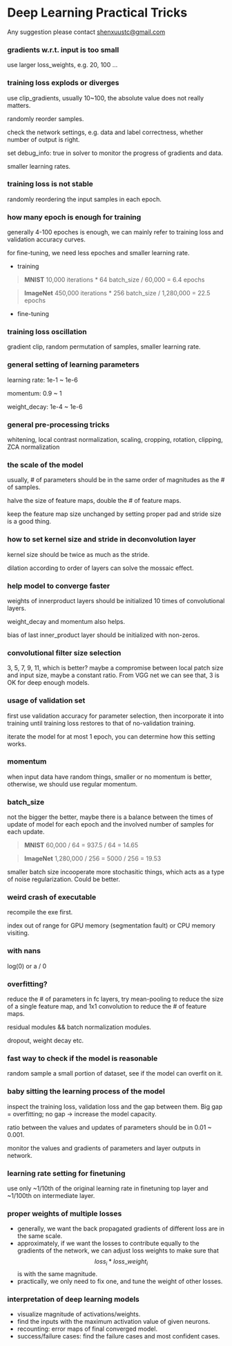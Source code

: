 # Deep Learning Practical Tricks

Any suggestion please contact <shenxuustc@gmail.com>

### gradients w.r.t. input is too small

use larger loss_weights, e.g. 20, 100 ...

### training loss explods or diverges
use clip_gradients, usually 10~100, the absolute value does not really matters.

randomly reorder samples. 

check the network settings, e.g. data and label correctness, whether number of output is right.

set debug_info: true in solver to monitor the progress of gradients and data.

smaller learning rates.

### training loss is not stable

randomly reordering the input samples in each epoch.

### how many epoch is enough for training

generally 4-100 epoches is enough, we can mainly refer to training loss and validation accuracy curves.

for fine-tuning, we need less epoches and smaller learning rate.

- training

> **MNIST**  10,000 iterations * 64 batch_size / 60,000 = 6.4 epochs

> **ImageNet** 450,000 iterations * 256 batch_size / 1,280,000 = 22.5 epochs

- fine-tuning

### training loss oscillation

gradient clip, random permutation of samples, smaller learning rate.


### general setting of learning parameters

learning rate: 1e-1 ~ 1e-6

momentum: 0.9 ~ 1

weight_decay: 1e-4 ~ 1e-6

### general pre-processing tricks

whitening, local contrast normalization, scaling, cropping, rotation, clipping, ZCA normalization

### the scale of the model

usually, # of parameters should be in the same order of magnitudes as the # of samples.

halve the size of feature maps, double the # of feature maps.

keep the feature map size unchanged by setting proper pad and stride size is a good thing.

### how to set kernel size and stride in deconvolution layer

kernel size should be twice as much as the stride.

dilation according to order of layers can solve the mossaic effect.

### help model to converge faster

weights of innerproduct layers should be initialized 10 times of convolutional layers.

weight_decay and momentum also helps.

bias of last inner_product layer should be initialized with non-zeros.

### convolutional filter size selection
3, 5, 7, 9, 11, which is better? maybe a compromise between local patch size and input size, maybe a constant ratio.
From VGG net we can see that, 3 is OK for deep enough models.

### usage of validation set

first use validation accuracy for parameter selection, then incorporate it into training until training loss restores to that of no-validation training. 

iterate the model for at most 1 epoch, you can determine how this setting works.

### momentum
when input data have random things, smaller or no momentum is better, otherwise, we should use regular momentum.

### batch_size 
not the bigger the better, maybe there is a balance between the times of update of model for each epoch and the involved number of samples for each update.

> **MNIST** 60,000 / 64 =  937.5 / 64 = 14.65

> **ImageNet** 1,280,000 / 256 = 5000 / 256 = 19.53

smaller batch size incooperate more stochasitic things, which acts as a type of noise regularization. Could be better.

### weird crash of executable
recompile the exe first.

index out of range for GPU memory (segmentation fault) or CPU memory visiting.

### with nans
log(0) or a / 0

### overfitting?
reduce the # of parameters in fc layers, try mean-pooling to reduce the size of a single feature map, and 1x1 convolution to reduce the # of feature maps.

residual modules && batch normalization modules.

dropout, weight decay etc.

### fast way to check if the model is reasonable
random sample a small portion of dataset, see if the model can overfit on it.

### baby sitting the learning process of the model

inspect the training loss, validation loss and the gap between them. Big gap = overfitting; no gap -> increase the model capacity.

ratio between the values and updates of parameters should be in 0.01 ~ 0.001.

monitor the values and gradients of parameters and layer outputs in network.

### learning rate setting for finetuning
use only ~1/10th of the original learning rate in finetuning top layer and ~1/100th on intermediate layer. 

### proper weights of multiple losses
- generally, we want the back propagated gradients of different loss are in the same scale.
- approximately, if we want the losses to contribute equally to the gradients of the network, we can adjust loss weights to make sure that $$loss_i * {loss\_weight}_i$$ is with the same magnitude.
- practically, we only need to fix one, and tune the weight of other losses.

### interpretation of deep learning models
- visualize magnitude of activations/weights.
- find the inputs with the maximum activation value of given neurons.
- recounting: error maps of final converged model.
- success/failure cases: find the failure cases and most confident cases.
